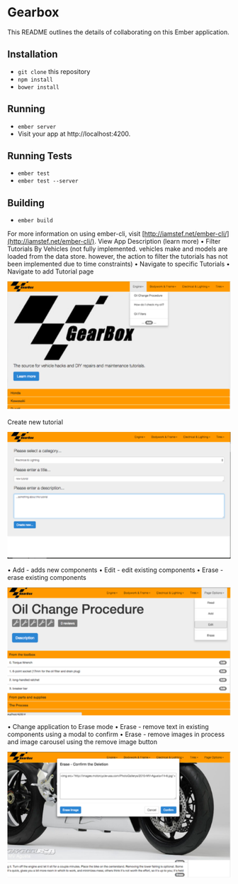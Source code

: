 # Gearbox

This README outlines the details of collaborating on this Ember application.

## Installation

* `git clone` this repository
* `npm install`
* `bower install`

## Running

* `ember server`
* Visit your app at http://localhost:4200.

## Running Tests

* `ember test`
* `ember test --server`

## Building

* `ember build`

For more information on using ember-cli, visit [http://iamstef.net/ember-cli/](http://iamstef.net/ember-cli/).
View App Description (learn more)
• Filter Tutorials By Vehicles (not fully implemented. vehicles make and models are loaded
from the data store. however, the action to filter the tutorials has not been implemented due
to time constraints)
• Navigate to specific Tutorials
• Navigate to add Tutorial page


![image](https://github.com/yishu4geek/GearBox/blob/master/app/imgage/1.png)

Create new tutorial 

![image](https://github.com/yishu4geek/GearBox/blob/master/app/imgage/2.png)




• Add - adds new components
• Edit - edit existing components
• Erase - erase existing components

![image](https://github.com/yishu4geek/GearBox/blob/master/app/imgage/3.png)


• Change application to Erase mode
• Erase - remove text in existing components using a modal to confirm
• Erase - remove images in process and image carousel using the remove image button

![image](https://github.com/yishu4geek/GearBox/blob/master/app/imgage/4.png)
